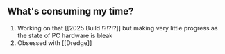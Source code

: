 ## What's consuming my time?
1. Working on that [[2025 Build ⁉️⁉️⁉️]] but making very little progress as the state of PC hardware is bleak
2. Obsessed with [[Dredge]]